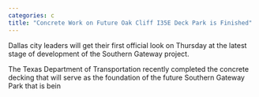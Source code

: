 ```yaml
---
categories: c
title: "Concrete Work on Future Oak Cliff I35E Deck Park is Finished"
---
```


Dallas city leaders will get their first official look on Thursday at the latest stage of development of the Southern Gateway project.



The Texas Department of Transportation recently completed the concrete decking that will serve as the foundation of the future Southern Gateway Park that is bein